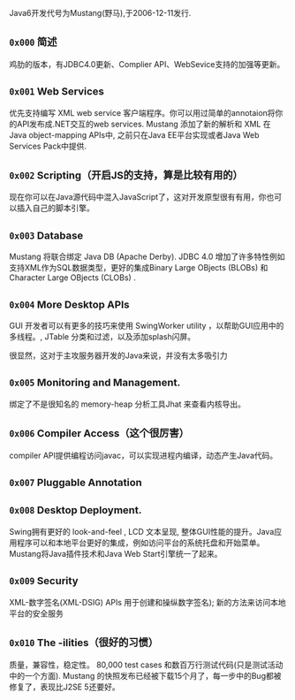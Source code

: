 Java6开发代号为Mustang(野马),于2006-12-11发行.

## <font size=4> **`0x000`** </font> <font size=4> **简述** </font> 
鸡肋的版本，有JDBC4.0更新、Complier API、WebSevice支持的加强等更新。

## <font size=4> **`0x001`** </font> <font size=4> **Web Services** </font> 
优先支持编写 XML web service 客户端程序。你可以用过简单的annotaion将你的API发布成.NET交互的web services. Mustang 添加了新的解析和 XML 在 Java object-mapping APIs中, 之前只在Java EE平台实现或者Java Web Services Pack中提供.

## <font size=4> **`0x002`** </font> <font size=4> **Scripting（开启JS的支持，算是比较有用的）** </font> 
现在你可以在Java源代码中混入JavaScript了，这对开发原型很有有用，你也可以插入自己的脚本引擎。

## <font size=4> **`0x003`** </font> <font size=4> **Database** </font> 
Mustang 将联合绑定 Java DB (Apache Derby). JDBC 4.0 增加了许多特性例如支持XML作为SQL数据类型，更好的集成Binary Large OBjects (BLOBs) 和 Character Large OBjects (CLOBs) .

## <font size=4> **`0x004`** </font> <font size=4> **More Desktop APIs** </font> 
GUI 开发者可以有更多的技巧来使用 SwingWorker utility ，以帮助GUI应用中的多线程。, JTable 分类和过滤，以及添加splash闪屏。

很显然，这对于主攻服务器开发的Java来说，并没有太多吸引力

## <font size=4> **`0x005`** </font> <font size=4> **Monitoring and Management.** </font> 
绑定了不是很知名的 memory-heap 分析工具Jhat 来查看内核导出。

## <font size=4> **`0x006`** </font> <font size=4> **Compiler Access（这个很厉害）** </font> 
compiler API提供编程访问javac，可以实现进程内编译，动态产生Java代码。

## <font size=4> **`0x007`** </font> <font size=4> **Pluggable Annotation** </font> 
## <font size=4> **`0x008`** </font> <font size=4> **Desktop Deployment.** </font> 
Swing拥有更好的 look-and-feel , LCD 文本呈现, 整体GUI性能的提升。Java应用程序可以和本地平台更好的集成，例如访问平台的系统托盘和开始菜单。Mustang将Java插件技术和Java Web Start引擎统一了起来。

## <font size=4> **`0x009`** </font> <font size=4> **Security** </font> 
XML-数字签名(XML-DSIG) APIs 用于创建和操纵数字签名); 新的方法来访问本地平台的安全服务

## <font size=4> **`0x010`** </font> <font size=4> **The -ilities（很好的习惯）** </font> 
质量，兼容性，稳定性。 80,000 test cases 和数百万行测试代码(只是测试活动中的一个方面). Mustang 的快照发布已经被下载15个月了，每一步中的Bug都被修复了，表现比J2SE 5还要好。

